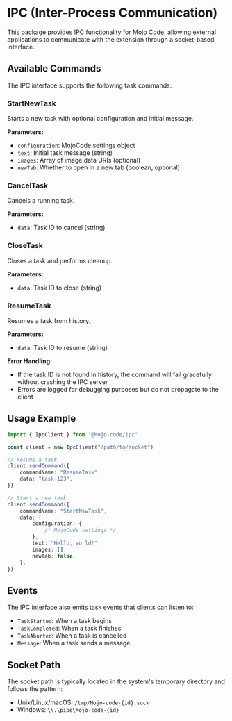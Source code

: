 # IPC (Inter-Process Communication)

This package provides IPC functionality for Mojo Code, allowing external applications to communicate with the extension through a socket-based interface.

## Available Commands

The IPC interface supports the following task commands:

### StartNewTask

Starts a new task with optional configuration and initial message.

**Parameters:**

- `configuration`: MojoCode settings object
- `text`: Initial task message (string)
- `images`: Array of image data URIs (optional)
- `newTab`: Whether to open in a new tab (boolean, optional)

### CancelTask

Cancels a running task.

**Parameters:**

- `data`: Task ID to cancel (string)

### CloseTask

Closes a task and performs cleanup.

**Parameters:**

- `data`: Task ID to close (string)

### ResumeTask

Resumes a task from history.

**Parameters:**

- `data`: Task ID to resume (string)

**Error Handling:**

- If the task ID is not found in history, the command will fail gracefully without crashing the IPC server
- Errors are logged for debugging purposes but do not propagate to the client

## Usage Example

```typescript
import { IpcClient } from "@Mojo-code/ipc"

const client = new IpcClient("/path/to/socket")

// Resume a task
client.sendCommand({
	commandName: "ResumeTask",
	data: "task-123",
})

// Start a new task
client.sendCommand({
	commandName: "StartNewTask",
	data: {
		configuration: {
			/* MojoCode settings */
		},
		text: "Hello, world!",
		images: [],
		newTab: false,
	},
})
```

## Events

The IPC interface also emits task events that clients can listen to:

- `TaskStarted`: When a task begins
- `TaskCompleted`: When a task finishes
- `TaskAborted`: When a task is cancelled
- `Message`: When a task sends a message

## Socket Path

The socket path is typically located in the system's temporary directory and follows the pattern:

- Unix/Linux/macOS: `/tmp/Mojo-code-{id}.sock`
- Windows: `\\.\pipe\Mojo-code-{id}`
